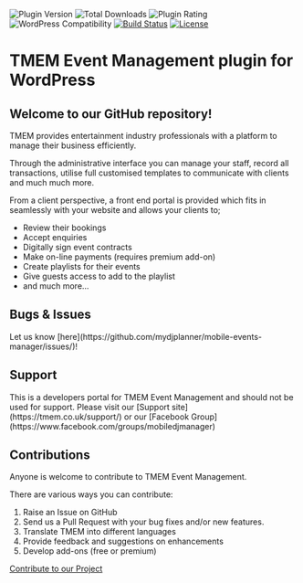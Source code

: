 ![Plugin Version](https://img.shields.io/wordpress/plugin/v/mobile-events-manager.svg?maxAge=2592000) ![Total Downloads](https://img.shields.io/wordpress/plugin/dt/mobile-events-manager.svg?maxAge=2592000) ![Plugin Rating](https://img.shields.io/wordpress/plugin/r/mobile-events-manager.svg?maxAge=2592000) ![WordPress Compatibility](https://img.shields.io/wordpress/v/mobile-events-manager.svg?maxAge=2592000) [![Build Status](https://travis-ci.org/tmem/mobile-events-manager.svg?branch=master)](https://travis-ci.org/tmem/mobile-events-manager) [![License](https://img.shields.io/badge/license-GPL--2.0%2B-green.svg)](https://github.com/tmem/mobile-events-manager/blob/master/license.txt)
<h1>TMEM Event Management plugin for WordPress</h1>

<h2>Welcome to our GitHub repository!</h2>

TMEM provides entertainment industry professionals with a platform to manage their business efficiently.

Through the administrative interface you can manage your staff, record all transactions, utilise full customised templates to communicate with clients and much much more.

From a client perspective, a front end portal is provided which fits in seamlessly with your website and allows your clients to;

* Review their bookings
* Accept enquiries
* Digitally sign event contracts
* Make on-line payments (requires premium add-on)
* Create playlists for their events
* Give guests access to add to the playlist
* and much more...

<h2>Bugs & Issues</h2>
Let us know [here](https://github.com/mydjplanner/mobile-events-manager/issues/)!

<h2>Support</h2>
This is a developers portal for TMEM Event Management and should not be used for support. Please visit our [Support site](https://tmem.co.uk/support/) or our [Facebook Group](https://www.facebook.com/groups/mobiledjmanager)

<h2>Contributions</h2>

Anyone is welcome to contribute to TMEM Event Management.

There are various ways you can contribute:

1. Raise an Issue on GitHub
1. Send us a Pull Request with your bug fixes and/or new features.
1. Translate TMEM into different languages
1. Provide feedback and suggestions on enhancements
1. Develop add-ons (free or premium)

[Contribute to our Project](https://www.mobileeventsmanager.co.uk/support/get-involved/)
